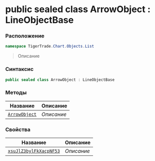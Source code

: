 
# public sealed class ArrowObject : LineObjectBase
### Расположение
```csharp
namespace TigerTrade.Chart.Objects.List
```



> Описание

### Синтаксис
```csharp
public sealed class ArrowObject : LineObjectBase
```


### Методы
| Название | Описание |
| --- | --- |
| [`ArrowObject`](./ArrowObject.cs/Методы/ArrowObject.md) | *Описание* |

### Свойства
| Название | Описание |
| --- | --- |
| [`xsuJlZ3bylFkXacpNF53`](./ArrowObject.cs/Свойства/xsuJlZ3bylFkXacpNF53.md) | *Описание* |



